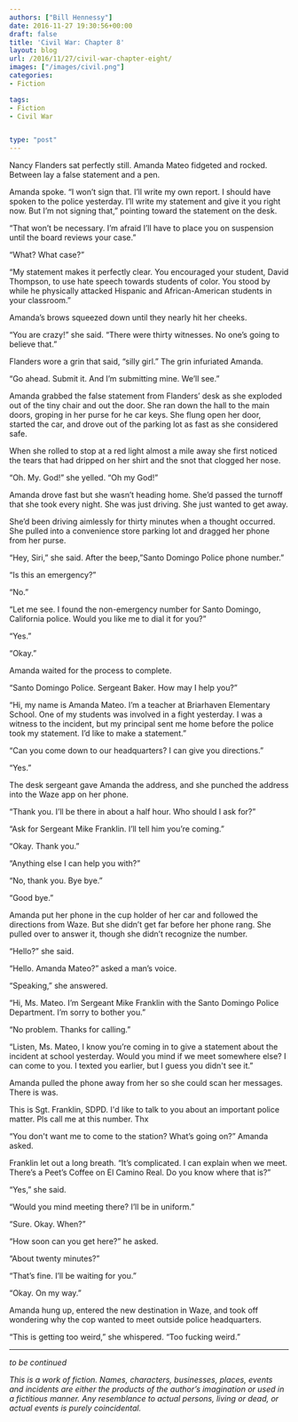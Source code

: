 ```yaml
---
authors: ["Bill Hennessy"]
date: 2016-11-27 19:30:56+00:00
draft: false
title: 'Civil War: Chapter 8'
layout: blog
url: /2016/11/27/civil-war-chapter-eight/
images: ["/images/civil.png"]
categories:
- Fiction

tags:
- Fiction
- Civil War


type: "post"
---
```


Nancy Flanders sat perfectly still. Amanda Mateo fidgeted and rocked. Between lay a false statement and a pen.

Amanda spoke. “I won’t sign that. I’ll write my own report. I should have spoken to the police yesterday. I’ll write my statement and give it you right now. But I’m not signing that,” pointing toward the statement on the desk.

“That won’t be necessary. I’m afraid I’ll have to place you on suspension until the board reviews your case.”

“What? What case?”

“My statement makes it perfectly clear. You encouraged your student, David Thompson, to use hate speech towards students of color. You stood by while he physically attacked Hispanic and African-American students in your classroom.”

Amanda’s brows squeezed down until they nearly hit her cheeks.

“You are crazy!” she said. “There were thirty witnesses. No one’s going to believe that.”

Flanders wore a grin that said, “silly girl.” The grin infuriated Amanda.

“Go ahead. Submit it. And I’m submitting mine. We’ll see.”

Amanda grabbed the false statement from Flanders’ desk as she exploded out of the tiny chair and out the door. She ran down the hall to the main doors, groping in her purse for he car keys. She flung open her door, started the car, and drove out of the parking lot as fast as she considered safe.

When she rolled to stop at a red light almost a mile away she first noticed the tears that had dripped on her shirt and the snot that clogged her nose.

“Oh. My. God!” she yelled. “Oh my God!”

Amanda drove fast but she wasn’t heading home. She’d passed the turnoff that she took every night. She was just driving. She just wanted to get away.

She’d been driving aimlessly for thirty minutes when a thought occurred. She pulled into a convenience store parking lot and dragged her phone from her purse.

“Hey, Siri,” she said. After the beep,”Santo Domingo Police phone number.”

“Is this an emergency?”

“No.”

“Let me see. I found the non-emergency number for Santo Domingo, California police. Would you like me to dial it for you?”

“Yes.”

“Okay.”

Amanda waited for the process to complete.

“Santo Domingo Police. Sergeant Baker. How may I help you?”

“Hi, my name is Amanda Mateo. I’m a teacher at Briarhaven Elementary School. One of my students was involved in a fight yesterday. I was a witness to the incident, but my principal sent me home before the police took my statement. I’d like to make a statement.”

“Can you come down to our headquarters? I can give you directions.”

“Yes.”

The desk sergeant gave Amanda the address, and she punched the address into the Waze app on her phone.

“Thank you. I’ll be there in about a half hour. Who should I ask for?”

“Ask for Sergeant Mike Franklin. I’ll tell him you’re coming.”

“Okay. Thank you.”

“Anything else I can help you with?”

“No, thank you. Bye bye.”

“Good bye.”

Amanda put her phone in the cup holder of her car and followed the directions from Waze. But she didn’t get far before her phone rang. She pulled over to answer it, though she didn’t recognize the number.

“Hello?” she said.

“Hello. Amanda Mateo?” asked a man’s voice.

“Speaking,” she answered.

“Hi, Ms. Mateo. I’m Sergeant Mike Franklin with the Santo Domingo Police Department. I’m sorry to bother you.”

“No problem. Thanks for calling.”

“Listen, Ms. Mateo, I know you’re coming in to give a statement about the incident at school yesterday. Would you mind if we meet somewhere else? I can come to you. I texted you earlier, but I guess you didn't see it.”

Amanda pulled the phone away from her so she could scan her messages. There is was.



> 
  This is Sgt. Franklin, SDPD. I'd like to talk to you about an important police matter. Pls call me at this number. Thx




“You don't want me to come to the station? What’s going on?” Amanda asked.

Franklin let out a long breath. “It’s complicated. I can explain when we meet. There’s a Peet’s Coffee on El Camino Real. Do you know where that is?”

“Yes,” she said.

“Would you mind meeting there? I’ll be in uniform.”

“Sure. Okay. When?”

“How soon can you get here?” he asked.

“About twenty minutes?”

“That’s fine. I’ll be waiting for you.”

“Okay. On my way.”

Amanda hung up, entered the new destination in Waze, and took off wondering why the cop wanted to meet outside police headquarters.

“This is getting too weird,” she whispered. “Too fucking weird.”



* * *



_to be continued_

_This is a work of fiction. Names, characters, businesses, places, events and incidents are either the products of the author’s imagination or used in a fictitious manner. Any resemblance to actual persons, living or dead, or actual events is purely coincidental._
